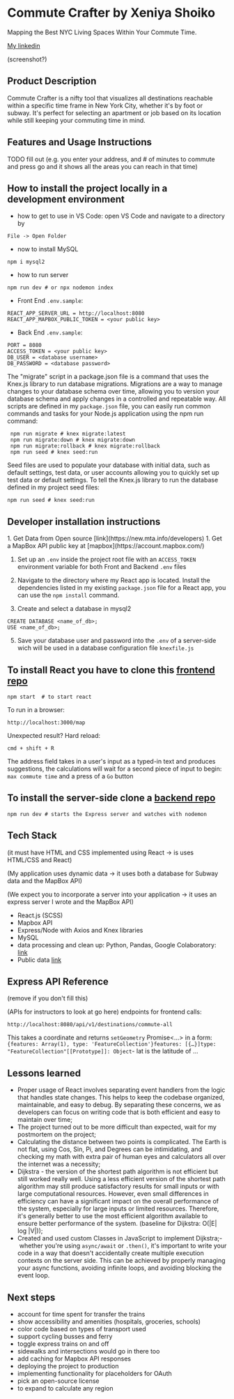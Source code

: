 # Commute Crafter by Xeniya Shoiko

Mapping the Best NYC Living Spaces Within Your Commute Time.

[My linkedin](https://www.linkedin.com/in/xeniya-shoiko)

(screenshot?)

## Product Description

Commute Crafter is a nifty tool that visualizes all destinations reachable within a specific time frame in New York City, whether it's by foot or subway. It's perfect for selecting an apartment or job based on its location while still keeping your commuting time in mind.

## Features and Usage Instructions

TODO fill out (e.g. you enter your address, and # of minutes to commute and press go and it shows all the areas you can reach in that time)

## How to install the project locally in a development environment

- how to get to use in VS Code: open VS Code and navigate to a directory by

```
File -> Open Folder
```

- now to install MySQL

```
npm i mysql2
```

- how to run server

```
npm run dev # or npx nodemon index
```

- Front End `.env.sample`:

```
REACT_APP_SERVER_URL = http://localhost:8080
REACT_APP_MAPBOX_PUBLIC_TOKEN = <your public key>
```

- Back End `.env.sample`:

```
PORT = 8080
ACCESS_TOKEN = <your public key>
DB_USER = <database username>
DB_PASSWORD = <database password>
```

The "migrate" script in a package.json file is a command that uses the Knex.js library to run database migrations. Migrations are a way to manage changes to your database schema over time, allowing you to version your database schema and apply changes in a controlled and repeatable way. All scripts are defined in my `package.json` file, you can easily run common commands and tasks for your Node.js application using the npm run command:

```
 npm run migrate # knex migrate:latest
 npm run migrate:down # knex migrate:down
 npm run migrate:rollback # knex migrate:rollback
 npm run seed # knex seed:run
```

Seed files are used to populate your database with initial data, such as default settings, test data, or user accounts allowing you to quickly set up test data or default settings. To tell the Knex.js library to run the database defined in my project seed files:

```
npm run seed # knex seed:run
```

## Developer installation instructions

<back>
1. Get Data from Open source [link](https://new.mta.info/developers)
1. Get a MapBox API public key at [mapbox](https://account.mapbox.com/)

1. Set up an `.env` inside the project root file with an `ACCESS_TOKEN` environment variable for both Front and Backend `.env` files

1. Navigate to the directory where my React app is located. Install the dependencies listed in my existing `package.json` file for a React app, you can use the `npm install` command.

1. Create and select a database in mysql2

```
CREATE DATABASE <name_of_db>;
USE <name_of_db>;
```

5. Save your database user and password into the `.env` of a server-side wich will be used in a database configuration file `knexfile.js`

## To install React you have to clone this [frontend repo](https://github.com/kakun45/xeniyas-Isochrone-front)

```
npm start  # to start react
```

To run in a browser:

```
http://localhost:3000/map
```

Unexpected result? Hard reload:

```
cmd + shift + R
```

The address field takes in a user's input as a typed-in text and produces suggestions,
the calculations will wait for a second piece of input to begin: `max commute time` and a press of a `Go` button

## To install the server-side clone a [backend repo](https://github.com/kakun45/xeniyas-Isochrone-back)

```
npm run dev # starts the Express server and watches with nodemon
```

<front>

## Tech Stack

(it must have HTML and CSS implemented using React -> is uses HTML/CSS and React)

(My application uses dynamic data -> it uses both a database for Subway data and the MapBox API)

(We expect you to incorporate a server into your application -> it uses an express server I wrote and the MapBox API)

- React.js (SCSS)
- Mapbox API
- Express/Node with Axios and Knex libraries
- MySQL
- data processing and clean up: Python, Pandas, Google Colaboratory: [link](https://colab.research.google.com/drive/1B1fAf8jqy54z5zkoOT7kwNqiI2hcJ7eo?usp=share_link)
- Public data [link](https://new.mta.info/developers)

## Express API Reference

(remove if you don't fill this)

(APIs for instructors to look at go here)
endpoints for frontend calls:

```
http://localhost:8080/api/v1/destinations/commute-all
```

This takes a coordinate and returns `setGeometry` Promise<...>
in a form: `
{features: Array(1), type: 'FeatureCollection'}features: [{…}]type: "FeatureCollection"[[Prototype]]: Object`- lat is the latitude of ...

## Lessons learned

- Proper usage of React involves separating event handlers from the logic that handles state changes. This helps to keep the codebase organized, maintainable, and easy to debug. By separating these concerns, we as developers can focus on writing code that is both efficient and easy to maintain over time;
- The project turned out to be more difficult than expected, wait for my  postmortem on the project;
- Calculating the distance between two points is complicated. The Earth is not flat, using Cos, Sin, Pi, and Degrees can be intimidating, and checking my math with extra pair of human eyes and calculators all over the internet was a necessity;
- Dijkstra - the version of the shortest path algorithm is not efficient but still worked really well. Using a less efficient version of the shortest path algorithm may still produce satisfactory results for small inputs or with large computational resources. However, even small differences in efficiency can have a significant impact on the overall performance of the system, especially for large inputs or limited resources. Therefore, it's generally better to use the most efficient algorithm available to ensure better performance of the system. (baseline for Dijkstra: O(|E| log |V|));
- Created and used custom Classes in JavaScript to implement Dijkstra;- whether you're using `async/await` or `.then()`, it's important to write your code in a way that doesn't accidentally create multiple execution contexts on the server side. This can be achieved by properly managing your async functions, avoiding infinite loops, and avoiding blocking the event loop.

## Next steps

- account for time spent for transfer the trains
- show accessibility and amenities (hospitals, groceries, schools)
- color code based on types of transport used
- support cycling busses and ferry
- toggle express trains on and off
- sidewalks and intersections would go in there too
- add caching for Mapbox API responses
- deploying the project to production
- implementing functionality for placeholders for OAuth
- pick an open-source license
- to expand to calculate any region
